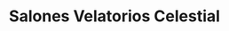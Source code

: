 ---
title: "Salones Velatorios Celestial"
url: /cochabamba/salones-velatorios-celestial/
shop: directores de funerarias
---